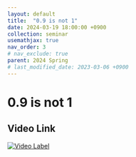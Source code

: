 ```yaml
---
layout: default
title:  "0.9 is not 1"
date: 2024-03-19 18:00:00 +0900
collection: seminar
usemathjax: true
nav_order: 3
# nav_exclude: true
parent: 2024 Spring
# last_modified_date: 2023-03-06 +0900
---
```

# 0.9 is not 1
<!-- ## <center> Abstract </center>
Francis Guthrie claimed in 1852 the four color problem. We
proof two essential lemmas and then solve six color problem. We expand
the proof of six color problem into five, four color problem. Kempe
published this proof in 1879. However the flaw was discovered in 1890
by Heawood. Although flawed, Kempe’s idea was used as one of a basic
tool. -->
## Video Link

[![Video Label](https://img.youtube.com/vi/ffaNuxoUFmY/hqdefault.jpg)](https://youtu.be/ffaNuxoUFmY?si=x-lNzwi6PMI9Uq-n)

<!-- ## PDF Download -->

<!-- <a target='_blank' href='../2024-1/2024-1_download/crime.pdf'>Crime PDF</a> -->